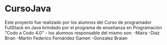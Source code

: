 # CursoJava
Este proyecto fue realizado por los alumnos del Curso de programador FullStack en Java brindado por el programa de enseñanza en Programación "Codo a Codo 4.0" - 
los alumnos responsable del mismo son:
-Maira
-Diaz Brian
-Martin Federico Fernández Gamen
-Gonzalez Braian
